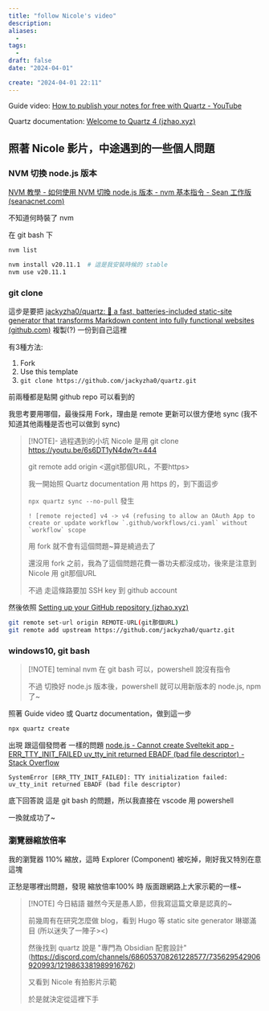 ```yaml
---
title: "follow Nicole's video"
description:
aliases:
  - 
tags:
  -
draft: false
date: "2024-04-01"

create: "2024-04-01 22:11"
---
```


Guide video: [How to publish your notes for free with Quartz - YouTube](https://www.youtube.com/watch?v=6s6DT1yN4dw)

Quartz documentation: [Welcome to Quartz 4 (jzhao.xyz)](https://quartz.jzhao.xyz/)


## 照著 Nicole 影片，中途遇到的一些個人問題

### NVM 切換 node.js 版本

[NVM 教學 - 如何使用 NVM 切換 node.js 版本 - nvm 基本指令 - Sean 工作版 (seanacnet.com)](https://seanacnet.com/node-js/nvm/)

不知道何時裝了 nvm

在 git bash 下
```bash
nvm list

nvm install v20.11.1  # 這是我安裝時候的 stable
nvm use v20.11.1
```

### git clone
這步是要把 [jackyzha0/quartz: 🌱 a fast, batteries-included static-site generator that transforms Markdown content into fully functional websites (github.com)](https://github.com/jackyzha0/quartz) 複製(?) 一份到自己這裡

有3種方法:
1. Fork
2. Use this template
3. `git clone https://github.com/jackyzha0/quartz.git`

前兩種都是點開 github repo 可以看到的

我思考要用哪個，最後採用 Fork，理由是 remote 更新可以很方便地 sync (我不知道其他兩種是否也可以做到 sync)

> [!NOTE]- 過程遇到的小坑
>  Nicole 是用 git clone
>  https://youtu.be/6s6DT1yN4dw?t=444
>  
>  git remote add origin <選git那個URL，不要https>
> 
> 我一開始照 Quartz documentation 用 https 的，到下面這步
> 
> `npx quartz sync --no-pull`
> 發生
> ```
> ! [remote rejected] v4 -> v4 (refusing to allow an OAuth App to create or update workflow `.github/workflows/ci.yaml` without `workflow` scope
> ```
> 
> 用 fork 就不會有這個問題~算是繞過去了
> 
> 還沒用 fork 之前，我為了這個問題花費一番功夫都沒成功，後來是注意到 Nicole 用 git那個URL
> 
> 不過 走這條路要加 SSH key 到 github account

然後依照 [Setting up your GitHub repository (jzhao.xyz)](https://quartz.jzhao.xyz/setting-up-your-GitHub-repository)
```bash
git remote set-url origin REMOTE-URL(git那個URL)
git remote add upstream https://github.com/jackyzha0/quartz.git
```

### windows10, git bash

> [!NOTE] teminal
>  nvm 在 git bash 可以，powershell 說沒有指令
>  
>  不過 切換好 node.js 版本後，powershell 就可以用新版本的 node.js, npm 了~

照著 Guide video 或 Quartz documentation，做到這一步
```bash
npx quartz create
```
出現 跟這個發問者 一樣的問題
[node.js - Cannot create Sveltekit app - ERR_TTY_INIT_FAILED uv_tty_init returned EBADF (bad file descriptor) - Stack Overflow](https://stackoverflow.com/questions/75750730/cannot-create-sveltekit-app-err-tty-init-failed-uv-tty-init-returned-ebadf-ba)
```
SystemError [ERR_TTY_INIT_FAILED]: TTY initialization failed: uv_tty_init returned EBADF (bad file descriptor)

```

底下回答說 這是 git bash 的問題，所以我直接在 vscode 用 powershell

一換就成功了~

### 瀏覽器縮放倍率
我的瀏覽器 110% 縮放，這時 Explorer (Component) 被吃掉，剛好我又特別在意這塊

正愁是哪裡出問題，發現 縮放倍率100% 時 版面跟網路上大家示範的一樣~

> [!NOTE] 今日結語
> 雖然今天是愚人節，但我寫這篇文章是認真的~
> 
> 前幾周有在研究怎麼做 blog，看到 Hugo 等 static site generator 琳瑯滿目 (所以迷失了一陣子><)
> 
> 然後找到 quartz 說是 "專門為 Obsidian 配套設計" (https://discord.com/channels/686053708261228577/735629542906920993/1219863381989916762)
> 
> 又看到 Nicole 有拍影片示範
> 
> 於是就決定從這裡下手



